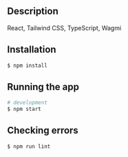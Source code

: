 ## Description

React, Tailwind CSS, TypeScript, Wagmi

## Installation

```bash
$ npm install
```

## Running the app

```bash
# development
$ npm start
```

## Checking errors

```bash
$ npm run lint
```
